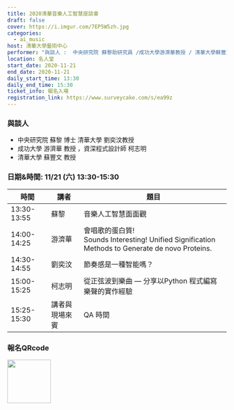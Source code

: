 ```yaml
---
title: 2020清華音樂人工智慧座談會
draft: false
cover: https://i.imgur.com/7EP5W5zh.jpg
categories:
  - ai_music
host: 清華大學藝術中心
performer: "與談人 :  中央研究院 蘇黎助研究員 /成功大學游濟華教授 / 清華大學蘇豐文 教授 / 程式設計師 / 柯志明"
location: 名人堂
start_date: 2020-11-21
end_date: 2020-11-21
daily_start_time: 13:30
daily_end_time: 15:30
ticket_info: 報名入場
registration_link: https://www.surveycake.com/s/ea99z
---
```

### 與談人
- 中央研究院 蘇黎 博士 清華大學  劉奕汶教授
- 成功大學   游濟華 教授 ，資深程式設計師 柯志明
- 清華大學   蘇豐文 教授

### 日期&時間: 11/21 (六) 13:30-15:30

|時間|講者|題目|
|-|-|-|
|13:30-13:55|	蘇黎	|音樂人工智慧面面觀|
|14:00-14:25|	游濟華 |	會唱歌的蛋白質! <br>Sounds Interesting! Unified Signification Methods to Generate de novo Proteins.|
|14:30-14:55|	劉奕汶	|節奏感是一種智能嗎？|
|15:00-15:25|	柯志明	|從正弦波到樂曲 — 分享以Python 程式編寫樂聲的實作經驗|
|15:25-15:30|	講者與現場來賓|	QA 時間|

### 報名QRcode

<a href="https://www.surveycake.com/s/ea99z"><img style="width: 100px" src="https://i.imgur.com/746Fv0Gt.png"/></a>

